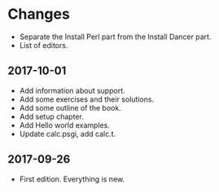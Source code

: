 # Changes

* Separate the Install Perl part from the Install Dancer part.
* List of editors.

## 2017-10-01

* Add information about support.
* Add some exercises and their solutions.
* Add some outline of the book.
* Add setup chapter.
* Add Hello world examples.
* Update calc.psgi, add calc.t.

## 2017-09-26

* First edition. Everything is new.

